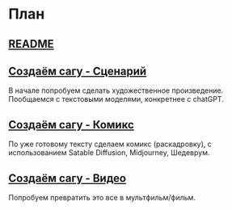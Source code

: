 # План


## [README](README.md)


## [Создаём сагу - Сценарий](ch.1%20Создаём%20сагу%20-%20Сценарий.md)
В начале попробуем сделать художественное произведение. 
Пообщаемся с текстовыми моделями, конкретнее с chatGPT.


## [Создаём сагу - Комикс](ch.2%20Создаём%20сагу%20-%20Комикс.md)
По уже готовому тексту сделаем комикс (раскадровку),
с использованием Satable Diffusion, Midjourney, Шедеврум.


## [Создаём сагу - Видео](ch.3%20Создаём%20сагу%20-%20Видео.md)
Попробуем превратить это все в мультфильм/фильм.
